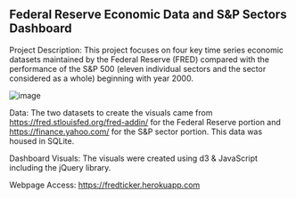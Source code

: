 ## Federal Reserve Economic Data and S&P Sectors Dashboard

Project Description: This project focuses on four key time series economic datasets maintained by the Federal Reserve (FRED) compared with the performance of the S&P 500 (eleven individual sectors and the sector considered as a whole) beginning with year 2000.

![image](https://user-images.githubusercontent.com/51388767/70467636-91fccd00-1a93-11ea-8b67-76b568b43d96.png)

 
Data: The two datasets to create the visuals came from https://fred.stlouisfed.org/fred-addin/ for the Federal Reserve portion and https://finance.yahoo.com/ for the S&P sector portion. This data was housed in SQLite.

Dashboard Visuals: The visuals were created using d3 & JavaScript including the jQuery library.

Webpage Access: https://fredticker.herokuapp.com
